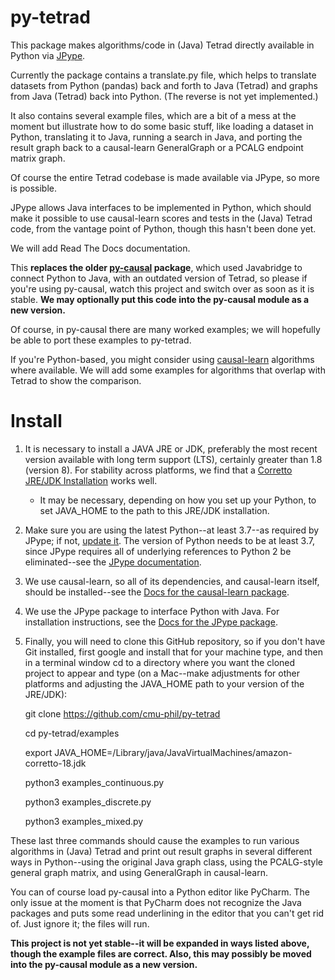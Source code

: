 # py-tetrad
This package makes algorithms/code in (Java) Tetrad directly available in Python via [JPype](https://github.com/jpype-project/jpype).

Currently the package contains a translate.py file, which helps to translate datasets from Python (pandas) back and forth to Java (Tetrad) and graphs from Java (Tetrad) back into Python. (The reverse is not yet implemented.)

It also contains several example files, which are a bit of a mess at the moment but illustrate how to do some basic stuff, like loading a dataset in Python, translating it to Java, running a search in Java, and porting the result graph back to a causal-learn GeneralGraph or a PCALG endpoint matrix graph.

Of course the entire Tetrad codebase is made available via JPype, so more is possible.

JPype allows Java interfaces to be implemented in Python, which should make it possible to use causal-learn scores and tests in the (Java) Tetrad code, from the vantage point of Python, though this hasn't been done yet.

We will add Read The Docs documentation.
 
This **replaces the older [py-causal](https://github.com/bd2kccd/py-causal) package**, which used Javabridge to connect Python to Java, with an outdated version of Tetrad, so please if you're using py-causal, watch this project and switch over as soon as it is stable. **We may optionally put this code into the py-causal module as a new version.** 

Of course, in py-causal there are many worked examples; we will hopefully be able to port these examples to py-tetrad.

If you're Python-based, you might consider using [causal-learn](https://github.com/py-why/causal-learn) algorithms where available. We will add some examples for algorithms that overlap with Tetrad to show the comparison.

# Install

1. It is necessary to install a JAVA JRE or JDK, preferably the most recent version available with long term support (LTS), certainly greater than 1.8 (version 8). For stability across platforms, we find that a [Corretto JRE/JDK Installation](https://aws.amazon.com/corretto/?filtered-posts.sort-by=item.additionalFields.createdDate&filtered-posts.sort-order=desc) works well.

    * It may be necessary, depending on how you set up your Python, to set JAVA_HOME to the path to this JRE/JDK installation.

1. Make sure you are using the latest Python--at least 3.7--as required by JPype; if not, [update it](https://www.pythoncentral.io/how-to-update-python/). The version of Python needs to be at least 3.7, since JPype requires all of underlying references to Python 2 be eliminated--see the [JPype documentation](https://jpype.readthedocs.io/en/latest/).

1. We use causal-learn, so all of its dependencies, and causal-learn itself, should be installed--see the [Docs for the causal-learn package](https://causal-learn.readthedocs.io/en/latest/).

1. We use the JPype package to interface Python with Java. For installation instructions, see the [Docs for the JPype package](https://jpype.readthedocs.io/en/latest/).

1. Finally, you will need to clone this GitHub repository, so if you don't have Git installed, first google and install that for your machine type, and then in a terminal window cd to a directory where you want the cloned project to appear and type (on a Mac--make adjustments for other platforms and adjusting the JAVA_HOME path to your version of the JRE/JDK):

      git clone https://github.com/cmu-phil/py-tetrad
      
      cd py-tetrad/examples
      
      export JAVA_HOME=/Library/java/JavaVirtualMachines/amazon-corretto-18.jdk
      
      python3 examples_continuous.py
      
      python3 examples_discrete.py
    
      python3 examples_mixed.py

These last three commands should cause the examples to run various algorithms in (Java) Tetrad and print out result graphs in several different ways in Python--using the original Java graph class, using the PCALG-style general graph matrix, and using GeneralGraph in causal-learn.

You can of course load py-causal into a Python editor like PyCharm. The only issue at the moment is that PyCharm does not recognize the Java packages and puts some read underlining in the editor that you can't get rid of. Just ignore it; the files will run.

**This project is not yet stable--it will be expanded in ways listed above, though the example files are correct. Also, this may possibly be moved into the py-causal module as a new version.**
